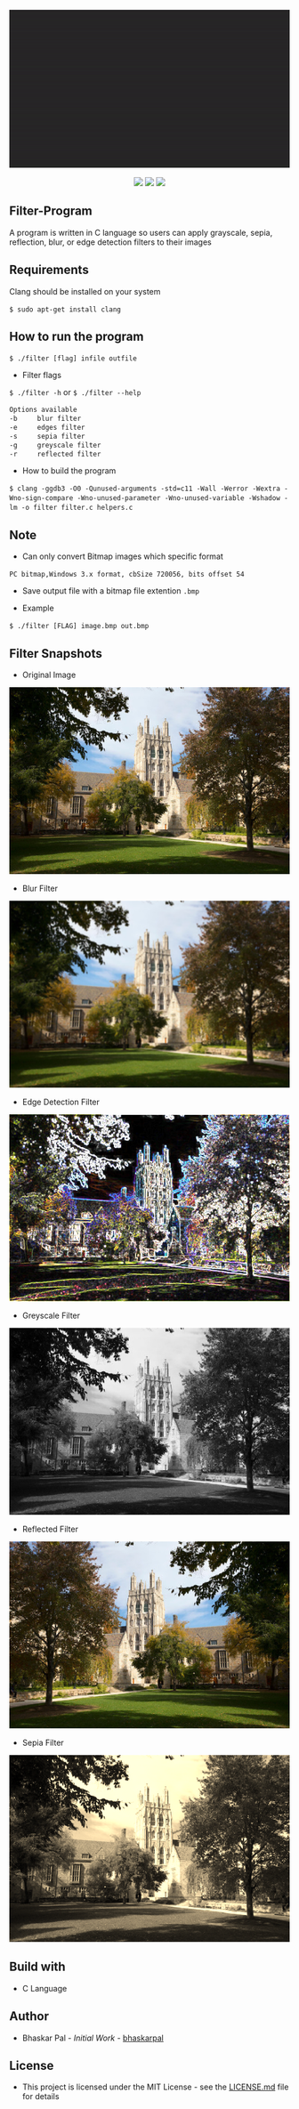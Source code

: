 
<p align="center">
  <img src="image_converter.gif" alt="animated" />
</p>

<p align="center">
  <img src="https://img.shields.io/badge/contributions-welcome-brightgreen.svg?style=flat"/>
  <img src="https://ci.appveyor.com/api/projects/status/pjxh5g91jpbh7t84?svg=true"/>
  <img src="https://img.shields.io/github/license/onyx-storm/Filter-Program"/>
</p>


## Filter-Program
A program is written in C language so users can apply grayscale, sepia, reflection, blur, or edge detection filters to their images

## Requirements
Clang should be installed on your system

`$ sudo apt-get install clang`

## How to run the program

`$ ./filter [flag] infile outfile`


* Filter flags

`$ ./filter -h` or `$ ./filter --help`
```
Options available
-b     blur filter
-e     edges filter
-s     sepia filter
-g     greyscale filter
-r     reflected filter
```
* How to build the program 

`$ clang -ggdb3 -O0 -Qunused-arguments -std=c11 -Wall -Werror -Wextra -Wno-sign-compare -Wno-unused-parameter -Wno-unused-variable -Wshadow -lm -o filter filter.c helpers.c`

## Note

* Can only convert Bitmap images which specific format

`PC bitmap,Windows 3.x format, cbSize 720056, bits offset 54`

* Save output file with a bitmap file extention `.bmp`

* Example

`$ ./filter [FLAG] image.bmp out.bmp`

## Filter Snapshots
* Original Image

![Original](original.bmp)

* Blur Filter

![blur_filter](blur_filter.bmp)

* Edge Detection Filter

![edge_filter](edge_filter.bmp)

* Greyscale Filter

![greyscale_filter](greyscale_filter.bmp)

* Reflected Filter

![reflected_filter](reflected_filter.bmp)

* Sepia Filter

![sepia_filter](sepia_filter.bmp)

## Build with
* C Language

## Author
* Bhaskar Pal - *Initial Work* - [bhaskarpal](https://github.com/onyx-storm) 

## License
* This project is licensed under the MIT License - see the [LICENSE.md](LICENSE) file for details
